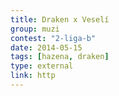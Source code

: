 ```yaml
---
title: Draken x Veselí
group: muzi
contest: "2-liga-b"
date: 2014-05-15
tags: [hazena, draken]
type: external
link: http
---
```

